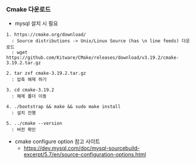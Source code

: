 
### Cmake 다운로드

* mysql 설치 시 필요

```
1. https://cmake.org/download/
  : Source distributions -> Unix/Linux Source (has \n line feeds) 다운로드
  : wget https://github.com/Kitware/CMake/releases/download/v3.19.2/cmake-3.19.2.tar.gz

2. tar zxf cmake-3.19.2.tar.gz
  : 압축 해제 하기

3. cd cmake-3.19.2
  : 해제 폴더 이동

4. ./bootstrap && make && sudo make install
  : 설치 진행

5. ../cmake --version
  : 버전 확인
```

* cmake configure option 참고 사이트
  - https://dev.mysql.com/doc/mysql-sourcebuild-excerpt/5.7/en/source-configuration-options.html
